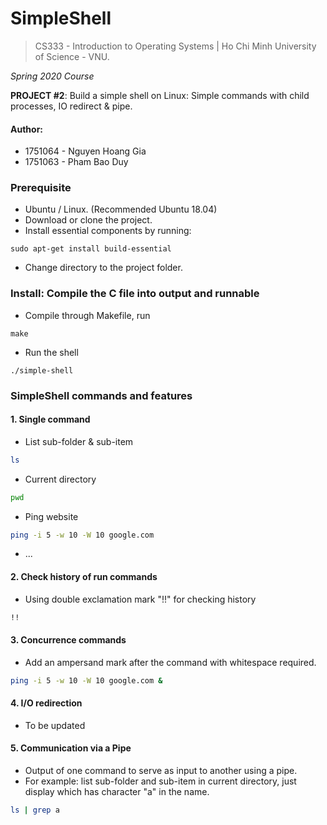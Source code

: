# SimpleShell
> CS333 - Introduction to Operating Systems | Ho Chi Minh University of Science - VNU.

*Spring 2020 Course*

**PROJECT #2**: Build a simple shell on Linux: Simple commands with child processes, IO redirect &amp; pipe.

#### Author:
- 1751064 - Nguyen Hoang Gia 
- 1751063 - Pham Bao Duy


### Prerequisite
- Ubuntu / Linux. (Recommended Ubuntu 18.04)
- Download or clone the project.
- Install essential components by running:
```shell
sudo apt-get install build-essential
```
- Change directory to the project folder.

### Install: Compile the C file into output and runnable
- Compile through Makefile, run
```shell
make
```
- Run the shell
```shell
./simple-shell
```


### SimpleShell commands and features
#### 1. Single command
- List sub-folder & sub-item
```bash
ls
```
- Current directory
```bash
pwd
```
- Ping website
```bash
ping -i 5 -w 10 -W 10 google.com
```
- ...

#### 2. Check history of run commands
- Using double exclamation mark "!!" for checking history
```bash
!!
```

#### 3. Concurrence commands
- Add an ampersand mark after the command with whitespace required.
```bash
ping -i 5 -w 10 -W 10 google.com &
```

#### 4. I/O redirection
- To be updated

#### 5. Communication via a Pipe
- Output of one command to serve as input to another using a pipe.
- For example: list sub-folder and sub-item in current directory, just display which has character "a" in the name.
```bash
ls | grep a
```
